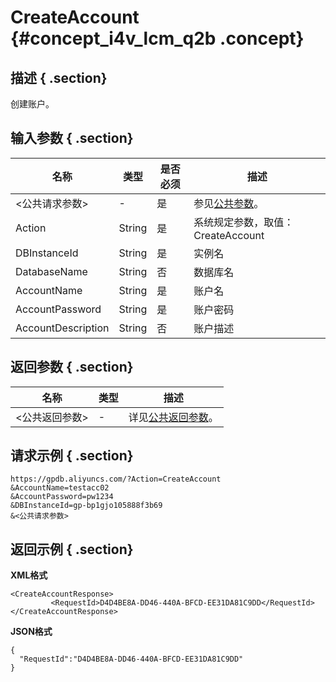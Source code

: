 # CreateAccount {#concept_i4v_lcm_q2b .concept}

## 描述 { .section}

创建账户。

## 输入参数 { .section}

|名称|类型|是否必须|描述|
|--|--|----|--|
|<公共请求参数\>|-|是|参见[公共参数](cn.zh-CN/API参考/公共参数.md#)。|
|Action|String|是|系统规定参数，取值：CreateAccount|
|DBInstanceId|String|是|实例名|
|DatabaseName|String|否|数据库名|
|AccountName|String|是|账户名|
|AccountPassword|String|是|账户密码|
|AccountDescription|String|否|账户描述|

## 返回参数 { .section}

|名称|类型|描述|
|--|--|--|
|<公共返回参数\>|-|详见[公共返回参数](cn.zh-CN/API参考/公共参数.md#section_apd_1rv_3bb)。|

## 请求示例 { .section}

```
https://gpdb.aliyuncs.com/?Action=CreateAccount
&AccountName=testacc02
&AccountPassword=pw1234
&DBInstanceId=gp-bp1gjo105888f3b69
&<公共请求参数>
```

## 返回示例 { .section}

**XML格式**

```
<CreateAccountResponse>
         <RequestId>D4D4BE8A-DD46-440A-BFCD-EE31DA81C9DD</RequestId>
</CreateAccountResponse>
```

**JSON格式**

```
{
  "RequestId":"D4D4BE8A-DD46-440A-BFCD-EE31DA81C9DD"
}
```

